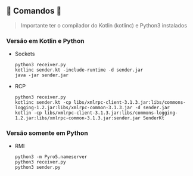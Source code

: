 ## 🚧 Comandos 🚧

> Importante ter o compilador do Kotlin (kotlinc) e Python3 instalados

### Versão em Kotlin e Python

* Sockets

    ```
    python3 receiver.py
    kotlinc sender.kt -include-runtime -d sender.jar
    java -jar sender.jar
    ```

* RCP

    ```
    python3 receiver.py
    kotlinc sender.kt -cp libs/xmlrpc-client-3.1.3.jar:libs/commons-logging-1.2.jar:libs/xmlrpc-common-3.1.3.jar -d sender.jar
    kotlin -cp libs/xmlrpc-client-3.1.3.jar:libs/commons-logging-1.2.jar:libs/xmlrpc-common-3.1.3.jar:sender.jar SenderKt
    ```

### Versão somente em Python

* RMI

    ```
    python3 -m Pyro5.nameserver
    python3 receiver.py
    python3 sender.py
    ```